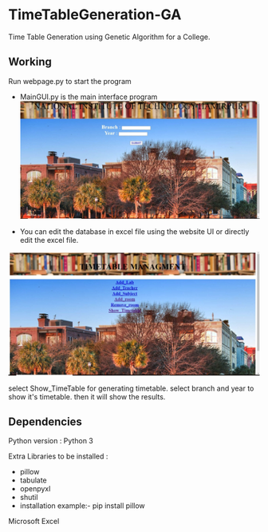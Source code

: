 # TimeTableGeneration-GA
Time Table Generation using Genetic Algorithm for a College.


## Working
Run webpage.py to start the program

* MainGUI.py is the main interface program
![Photo of Website](image1.jpeg)



* You can edit the database in excel file using the website UI or directly edit the excel file.

![Photo of Website](image2.jpeg)

select Show_TimeTable for generating timetable.
select branch and year to show it's timetable.
then it will show the results.



## Dependencies
Python version : Python 3

Extra Libraries to be installed : 
  * pillow
  * tabulate
  * openpyxl
  * shutil
  * installation example:- pip install pillow
  
Microsoft Excel




